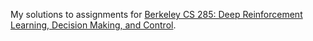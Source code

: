My solutions to assignments for [Berkeley CS 285: Deep Reinforcement Learning, Decision Making, and Control](http://rail.eecs.berkeley.edu/deeprlcourse/).

